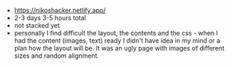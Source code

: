 * https://nikoshacker.netlify.app/
* 2-3 days 3-5 hours total
* not stacked yet
* personally I find difficult the layout, the contents and the css - when I had the content (images, text) ready I didn't have idea in my mind or a plan how the layout will be. It was an ugly page with images of different sizes and random alignment.